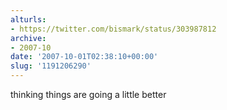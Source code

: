 ```yaml
---
alturls:
- https://twitter.com/bismark/status/303987812
archive:
- 2007-10
date: '2007-10-01T02:38:10+00:00'
slug: '1191206290'
---
```


thinking things are going a little better

